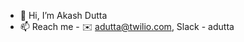 - 👋 Hi, I’m Akash Dutta
- 📫 Reach me - ✉️ adutta@twilio.com, Slack - adutta


<!---
akash-dutta-l3dev/akash-dutta-l3dev is a ✨ special ✨ repository because its `README.md` (this file) appears on your GitHub profile.
You can click the Preview link to take a look at your changes.
--->
